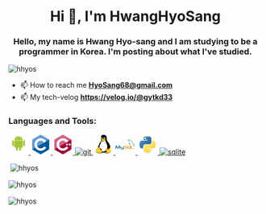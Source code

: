 <h1 align="center">Hi 👋, I'm HwangHyoSang</h1>
<h3 align="center">Hello, my name is Hwang Hyo-sang and I am studying to be a programmer in Korea. I'm posting about what I've studied.</h3>

<p align="left"> <img src="https://komarev.com/ghpvc/?username=hhyos&label=Profile%20views&color=0e75b6&style=flat" alt="hhyos" /> </p>

- 📫 How to reach me **HyoSang68@gmail.com**
- 📫 My tech-velog **https://velog.io/@gytkd33**


<h3 align="left">Languages and Tools:</h3>
<p align="left"> <a href="https://developer.android.com" target="_blank"> <img src="https://raw.githubusercontent.com/devicons/devicon/master/icons/android/android-original-wordmark.svg" alt="android" width="40" height="40"/> </a> <a href="https://www.cprogramming.com/" target="_blank"> <img src="https://raw.githubusercontent.com/devicons/devicon/master/icons/c/c-original.svg" alt="c" width="40" height="40"/> </a> <a href="https://www.w3schools.com/cpp/" target="_blank"> <img src="https://raw.githubusercontent.com/devicons/devicon/master/icons/cplusplus/cplusplus-original.svg" alt="cplusplus" width="40" height="40"/> </a> <a href="https://git-scm.com/" target="_blank"> <img src="https://www.vectorlogo.zone/logos/git-scm/git-scm-icon.svg" alt="git" width="40" height="40"/> </a> <a href="https://www.linux.org/" target="_blank"> <img src="https://raw.githubusercontent.com/devicons/devicon/master/icons/linux/linux-original.svg" alt="linux" width="40" height="40"/> </a> <a href="https://www.mysql.com/" target="_blank"> <img src="https://raw.githubusercontent.com/devicons/devicon/master/icons/mysql/mysql-original-wordmark.svg" alt="mysql" width="40" height="40"/> </a> <a href="https://www.python.org" target="_blank"> <img src="https://raw.githubusercontent.com/devicons/devicon/master/icons/python/python-original.svg" alt="python" width="40" height="40"/> </a> <a href="https://www.sqlite.org/" target="_blank"> <img src="https://www.vectorlogo.zone/logos/sqlite/sqlite-icon.svg" alt="sqlite" width="40" height="40"/> </a> </p>

<p>&nbsp;<img align="center" src="https://github-readme-stats.vercel.app/api?username=hhyos&show_icons=true&locale=en" alt="hhyos" /></p>

<p><img align="center" src="https://github-readme-streak-stats.herokuapp.com/?user=hhyos&" alt="hhyos" /></p>
<p><img align="center" src="http://github-readme-stats.vercel.app/api/top-langs/?username=hhyos&&langs_count=8" alt="hhyos" /></p> 
